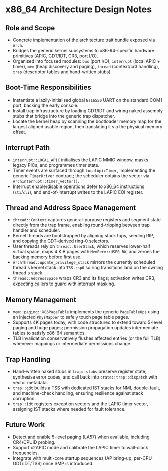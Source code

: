 # x86_64 Architecture Design Notes

## Role and Scope
- Concrete implementation of the architecture trait bundle exposed via `Arch`.
- Bridges the generic kernel subsystems to x86-64-specific hardware primitives (APIC, GDT/IDT, CR3, port I/O).
- Organised into focused modules: `bus` (port I/O), `interrupt` (local APIC + timer), `mem` (heap discovery and paging), `thread` (context/cr3 handling), `trap` (descriptor tables and hand-written stubs).

## Boot-Time Responsibilities
- Instantiate a lazily-initialised global `Ns16550` UART on the standard COM1 port, backing the early console.
- Install trap infrastructure by loading GDT/IDT and wiring naked assembly stubs that bridge into the generic trap dispatcher.
- Locate the kernel heap by scanning the bootloader memory map for the largest aligned usable region, then translating it via the physical memory offset.

## Interrupt Path
- `interrupt::LOCAL_APIC` initialises the LAPIC MMIO window, masks legacy PICs, and programmes timer state.
- Timer events are surfaced through `LocalApicTimer`, implementing the generic `TimerDriver` contract; the scheduler obtains the vector via `ArchInterrupt::timer_vector()`.
- Interrupt enable/disable operations defer to x86_64 instructions (`sti`/`cli`), and end-of-interrupt writes to the LAPIC EOI register.

## Thread and Address Space Management
- `thread::Context` captures general-purpose registers and segment state directly from the trap frame, enabling round-tripping between trap handler and scheduler.
- Kernel threads are bootstrapped by aligning stack tops, seeding RIP, and copying the GDT-derived ring-0 selectors.
- User threads rely on `thread::UserStack`, which reserves lower-half virtual space, maps 4 KiB pages with `MemPerm::USER_RW`, and zeroes the backing memory before first use.
- `ArchThread::update_privilege_stack` mirrors the currently scheduled thread's kernel stack into `TSS.rsp0` so ring transitions land on the owning thread's stack.
- `thread::AddressSpace` wraps CR3 and its flags; activation writes CR3, expecting callers to guard with interrupt masking.

## Memory Management
- `mem::paging::X86PageTable` implements the generic `PageTableOps` using an injected `PhysMapper` to safely touch page table pages.
- Supports 4K pages today, with code structured to extend toward 5-level paging and huge pages; permission propagation updates intermediate tables to satisfy x86-64 semantics.
- TLB invalidation conservatively flushes affected entries (or the full TLB) whenever mappings or intermediate permissions change.

## Trap Handling
- Hand-written naked stubs in `trap::stubs` preserve register state, synthesise error codes, and call back into `crate::trap::dispatch` with vector metadata.
- `trap::gdt` builds a TSS with dedicated IST stacks for NMI, double-fault, and machine-check handling, ensuring resilience against stack corruption.
- `trap::idt` registers exception vectors and the LAPIC timer vector, assigning IST stacks where needed for fault tolerance.

## Future Work
- Detect and enable 5-level paging (LA57) when available, including CR4/CPUID probing.
- Support x2APIC mode and calibrate the LAPIC timer to wall-clock frequencies.
- Integrate with multi-core startup sequences (AP bring-up, per-CPU GDT/IDT/TSS) once SMP is introduced.
